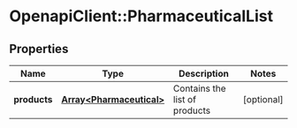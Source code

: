 # OpenapiClient::PharmaceuticalList

## Properties
Name | Type | Description | Notes
------------ | ------------- | ------------- | -------------
**products** | [**Array&lt;Pharmaceutical&gt;**](Pharmaceutical.md) | Contains the list of products | [optional] 


